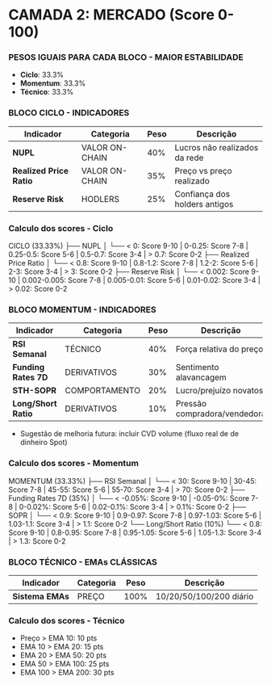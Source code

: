 # CAMADA 2: MERCADO (Score 0-100)

### PESOS IGUAIS PARA CADA BLOCO - MAIOR ESTABILIDADE
- **Ciclo**: 33.3%
- **Momentum**: 33.3%
- **Técnico**: 33.3%

### BLOCO CICLO - INDICADORES

| Indicador | Categoria | Peso | Descrição |
|-----------|-----------|------|-----------|
| **NUPL** | VALOR ON-CHAIN | 40% | Lucros não realizados da rede |
| **Realized Price Ratio** | VALOR ON-CHAIN | 35% | Preço vs preço realizado |
| **Reserve Risk** | HODLERS | 25% | Confiança dos holders antigos |

### Calculo dos scores - Ciclo
CICLO (33.33%)
├── NUPL
│   └── < 0: Score 9-10 | 0-0.25: Score 7-8 | 0.25-0.5: Score 5-6 | 0.5-0.7: Score 3-4 | > 0.7: Score 0-2
├── Realized Price Ratio
│   └── < 0.8: Score 9-10 | 0.8-1.2: Score 7-8 | 1.2-2: Score 5-6 | 2-3: Score 3-4 | > 3: Score 0-2
├── Reserve Risk
│   └── < 0.002: Score 9-10 | 0.002-0.005: Score 7-8 | 0.005-0.01: Score 5-6 | 0.01-0.02: Score 3-4 | > 0.02: Score 0-2


### BLOCO MOMENTUM - INDICADORES

| Indicador | Categoria | Peso | Descrição |
|-----------|-----------|------|-----------|
| **RSI Semanal** | TÉCNICO | 40% | Força relativa do preço |
| **Funding Rates 7D** | DERIVATIVOS | 30% | Sentimento alavancagem |
| **STH-SOPR** | COMPORTAMENTO | 20% | Lucro/prejuízo novatos |
| **Long/Short Ratio** | DERIVATIVOS | 10% | Pressão compradora/vendedora |

- Sugestão de melhoria futura: incluir CVD volume (fluxo real de de dinheiro Spot)

### Calculo dos scores - Momentum
MOMENTUM (33.33%)
├── RSI Semanal
│   └── < 30: Score 9-10 | 30-45: Score 7-8 | 45-55: Score 5-6 | 55-70: Score 3-4 | > 70: Score 0-2
├── Funding Rates 7D (35%)
│   └── < -0.05%: Score 9-10 | -0.05-0%: Score 7-8 | 0-0.02%: Score 5-6 | 0.02-0.1%: Score 3-4 | > 0.1%: Score 0-2
├── SOPR
│   └── < 0.9: Score 9-10 | 0.9-0.97: Score 7-8 | 0.97-1.03: Score 5-6 | 1.03-1.1: Score 3-4 | > 1.1: Score 0-2
└── Long/Short Ratio (10%)
    └── < 0.8: Score 9-10 | 0.8-0.95: Score 7-8 | 0.95-1.05: Score 5-6 | 1.05-1.3: Score 3-4 | > 1.3: Score 0-2


### BLOCO TÉCNICO - EMAs CLÁSSICAS

| Indicador | Categoria | Peso | Descrição |
|-----------|-----------|------|-----------|
| **Sistema EMAs** | PREÇO | 100% | 10/20/50/100/200 diário |

### Calculo dos scores - Técnico
- Preço > EMA 10: 10 pts
- EMA 10 > EMA 20: 15 pts
- EMA 20 > EMA 50: 20 pts
- EMA 50 > EMA 100: 25 pts
- EMA 100 > EMA 200: 30 pts